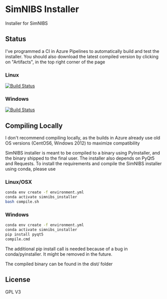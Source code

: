 # SimNIBS Installer

Installer for SimNIBS

## Status

I've programmed a CI in Azure Pipelines to automatically build and test the installer.
You should also download the latest compiled version by clicking on "Artifacts", in the top right corner of the page

### Linux
[![Build Status](https://dev.azure.com/simnibs/simnibs-dev/_apis/build/status/Installer%20-%20Linux?branchName=master)](https://dev.azure.com/simnibs/simnibs-dev/_build/latest?definitionId=6&branchName=master)

### Windows
[![Build Status](https://dev.azure.com/simnibs/simnibs-dev/_apis/build/status/Installer%20-%20Windows?branchName=master)](https://dev.azure.com/simnibs/simnibs-dev/_build/latest?definitionId=7&branchName=master)



## Compiling Locally

I don't recommend compiling locally, as the builds in Azure already use old OS versions (CentOS6, Windows 2012) to maximize compatibility

SimNIBS installer is meant to be compiled to a binary using PyInstaller, and the binary shipped to the final user.
The installer also depends on PyQt5 and Requests.
To install the requirements and compile the SimNIBS installer using conda, please use

### Linux/OSX

```bash
conda env create -f environment.yml
conda activate simnibs_installer
bash compile.sh
```

### Windows
```bash
conda env create -f environment.yml
conda activate simnibs_installer
pip install pyqt5
compile.cmd
```
The additional pip install call is needed because of a bug in conda/pyinstaller. It might be removed in the future.

The compiled binary can be found in the dist/ folder

## License

GPL V3
